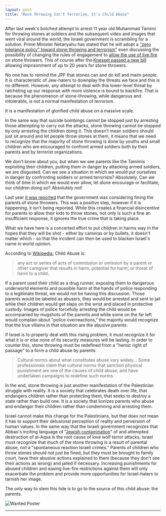 ```yaml
---
layout: post
title: "Rock Throwing Isn't Terrorism, It's Child Abuse"
---
```


After last week's botched attempt to arrest 11 year old Muhammad Tamimi for throwing stones at soldiers and the subsequent video and images that went viral around the world, the Israeli government is scrambling for a solution. Prime Minister Netanyahu has stated that he will adopt a ["zero tolerance policy" toward stone throwing and terrorism"](http://www.ynetnews.com/articles/0,7340,L-4697134,00.html) even discussing the possibility of changing the rules of engagement to [allow the use of live fire](http://www.timesofisrael.com/amid-spike-in-attacks-hundreds-more-police-to-deploy-in-jerusalem/) on stone throwers. This of course after the [Knesset passed a new bill](http://www.timesofisrael.com/knesset-increases-stone-throwers-sentences/) allowing imprisonment of up to 20 years for stone throwers.

No one has to remind the JPF that stones can and do kill and maim people. It is characteristic of Jew-haters to downplay the threats we face and this is no different. However, any attempt to deal with this lower-level threat by ratcheting up our response with more violence is bound to backfire. That is because the phenomenon of stone-throwing, while dangerous and intolerable, is not a normal manifestation of terrorism.

It is a manifestation of glorified child abuse on a massive scale.

In the same way that suicide bombings cannot be stopped just by arresting those attempting to carry out the attacks, stone throwing cannot be stopped by only arresting the children doing it. This doesn't mean soldiers should just sit around and let people throw stones at them, it means that we need to recognize that the majority of stone throwing is done by youths and small children who are encouraged to confront armed soldiers both by their parents and by terrorist organizations.

We don't know about you, but when we see parents like the Tamimis exploiting their children, putting them in danger by attacking armed soldiers, we are disgusted. Can we see a situation in which we would put ourselves in danger by confronting soldiers or armed terrorists? Absolutely. Can we think of time in which we would ever allow, let alone encourage or facilitate, our children doing so? Absolutely not!

Last year [it was reported](http://www.timesofisrael.com/netanyahu-accuses-abbas-of-fueling-tensions-spreading-lies/#ixzz3In7lWl00) that the government was considering fining the parents of stone throwers. This was a positive step, however if it is happening, it isn't being reported.  While this creates a financial disincentive for parents to allow their kids to throw stones, not only is such a fine an insufficient response, it ignores the true crime that is taking place.

What we have here is a concerted effort to put children in harms way in the hopes that they will be shot -  either by cameras or by bullets, it doesn't matter which - so that the incident can then be used to blacken Israel's name in world opinion.

According to [Wikipedia](https://en.wikipedia.org/wiki/Child_abuse), Child Abuse is:

>any act or series of acts of commission or omission by a parent or other caregiver that results in harm, potential for harm, or threat of harm to a child.

If a parent used their child as a drug runner, exposing them to dangerous underworld elements and possible harm at the hands of police responding to a legitimate threat, we would not be having this discussion. Those parents would be labeled as abusers, they would be arrested and sent to jail while their children would get slaps on the wrist and placed in protective custody. Images of police forcefully arresting the child would be accompanied by mugshots of the parents and while some on the far left would complain about "police overreactions," the majority would recognize that the true villains in that situation are the abusive parents.

If Israel is to properly deal with this rising problem, it must recognize it for what it is or else none of its security measures will be lasting. In order to counter this, stone throwing must be redefined from a "heroic right of passage" to a form a child abuse by parents:

>Cultural norms about what constitutes abuse vary widely... Some professionals claim that cultural norms that sanction physical punishment are one of the causes of child abuse, and have undertaken campaigns to redefine such norms.

In the end, stone throwing is just another manifestation of the Palestinian struggle with reality. It is a society that celebrates death over life, that endangers children rather than protecting them, that seeks to destroy a state rather than build one. It is a society that lionizes parents who abuse and endanger their children rather than condemning and arresting them.

Israel cannot make this change for the Palestinians, but that does not mean it has to support their delusional perception of reality and perversion of human values. In the same way that the Israeli government recognizes that Abbas's inciting language of "[Jewish contamination](http://www.timesofisrael.com/abbas-israel-sparking-devastating-religious-war/)" of and attempted destruction of al-Aqsa is the root cause of love wolf terror attacks, Israel must recognize that much of the stone throwing is a result of parental abuse, not a "spontaneous reaction Israeli crimes." Parents of children who throw stones should not just be fined, but they must be brought to family court, have their abusive actions explained to them (because they don't see their actions as wrong) and jailed if necessary. Increasing punishments for abused children and easing live-fire restrictions against them will only exacerbate the problem and provide more opportunities for Israel-haters to tarnish her image.

The only way to stem this tide is to go to the source of this child abuse: the parents.

![Wanted Poster](http://i.imgur.com/LQjd9RB.jpg)


____
